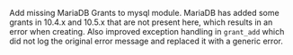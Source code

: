 Add missing MariaDB Grants to mysql module.
MariaDB has added some grants in 10.4.x and 10.5.x that are not present here, which results in an error when creating.
Also improved exception handling in `grant_add` which did not log the original error message and replaced it with a generic error.
